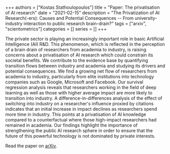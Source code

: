 +++
authors = ["Kostas Stathoulopoulos"]
title = "Paper: The privatisation of AI research"
date = "2021-02-15"
description = "The Privatization of AI Research(-ers): Causes and Potential Consequences -- From university-industry interaction to public research brain-drain?"
tags = ["arxiv", "scientometrics"]
categories = []
series = []
+++

The private sector is playing an increasingly important role in basic Artificial Intelligence (AI) R&D. This phenomenon, which is reflected in the perception of a brain drain of researchers from academia to industry, is raising concerns about a privatisation of AI research which could constrain its societal benefits. We contribute to the evidence base by quantifying transition flows between industry and academia and studying its drivers and potential consequences. We find a growing net flow of researchers from academia to industry, particularly from elite institutions into technology companies such as Google, Microsoft and Facebook. Our survival regression analysis reveals that researchers working in the field of deep learning as well as those with higher average impact are more likely to transition into industry. A difference-in-differences analysis of the effect of switching into industry on a researcher's influence proxied by citations indicates that an initial increase in impact declines as researchers spend more time in industry. This points at a privatisation of AI knowledge compared to a counterfactual where those high-impact researchers had remained in academia. Our findings highlight the importance of strengthening the public AI research sphere in order to ensure that the future of this powerful technology is not dominated by private interests.

Read the paper on [arXiv](https://arxiv.org/abs/2102.01648).
